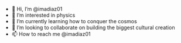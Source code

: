 - 👋 Hi, I’m @imadiaz01
- 👀 I’m interested in physics
- 🌱 I’m currently learning how to conquer the cosmos
- 💞️ I’m looking to collaborate on building the biggest cultural creation
- 📫 How to reach me @imadiaz01

<!---
imadiaz01/imadiaz01 is a ✨ special ✨ repository because its `README.md` (this file) appears on your GitHub profile.
You can click the Preview link to take a look at your changes.
--->

